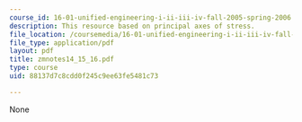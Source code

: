```yaml
---
course_id: 16-01-unified-engineering-i-ii-iii-iv-fall-2005-spring-2006
description: This resource based on principal axes of stress.
file_location: /coursemedia/16-01-unified-engineering-i-ii-iii-iv-fall-2005-spring-2006/88137d7c8cdd0f245c9ee63fe5481c73_zmnotes14_15_16.pdf
file_type: application/pdf
layout: pdf
title: zmnotes14_15_16.pdf
type: course
uid: 88137d7c8cdd0f245c9ee63fe5481c73

---
```

None